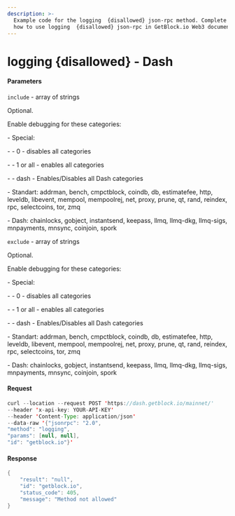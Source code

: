 ```yaml
---
description: >-
  Example code for the logging  {disallowed} json-rpc method. Сomplete guide on
  how to use logging  {disallowed} json-rpc in GetBlock.io Web3 documentation.
---
```


# logging {disallowed} - Dash

#### Parameters

`include` - array of strings

Optional.

Enable debugging for these categories:

\- Special:

\- - 0 - disables all categories

\- - 1 or all - enables all categories

\- - dash - Enables/Disables all Dash categories

\- Standart: addrman, bench, cmpctblock, coindb, db, estimatefee, http, leveldb, libevent, mempool, mempoolrej, net, proxy, prune, qt, rand, reindex, rpc, selectcoins, tor, zmq

\- Dash: chainlocks, gobject, instantsend, keepass, llmq, llmq-dkg, llmq-sigs, mnpayments, mnsync, coinjoin, spork

`exclude` - array of strings

Optional.

Enable debugging for these categories:

\- Special:

\- - 0 - disables all categories

\- - 1 or all - enables all categories

\- - dash - Enables/Disables all Dash categories

\- Standart: addrman, bench, cmpctblock, coindb, db, estimatefee, http, leveldb, libevent, mempool, mempoolrej, net, proxy, prune, qt, rand, reindex, rpc, selectcoins, tor, zmq

\- Dash: chainlocks, gobject, instantsend, keepass, llmq, llmq-dkg, llmq-sigs, mnpayments, mnsync, coinjoin, spork

#### Request

```java
curl --location --request POST 'https://dash.getblock.io/mainnet/' 
--header 'x-api-key: YOUR-API-KEY' 
--header 'Content-Type: application/json' 
--data-raw '{"jsonrpc": "2.0",
"method": "logging",
"params": [null, null],
"id": "getblock.io"}'
```

#### Response

```java
{
    "result": "null",
    "id": "getblock.io",
    "status_code": 405,
    "message": "Method not allowed"
}
```
